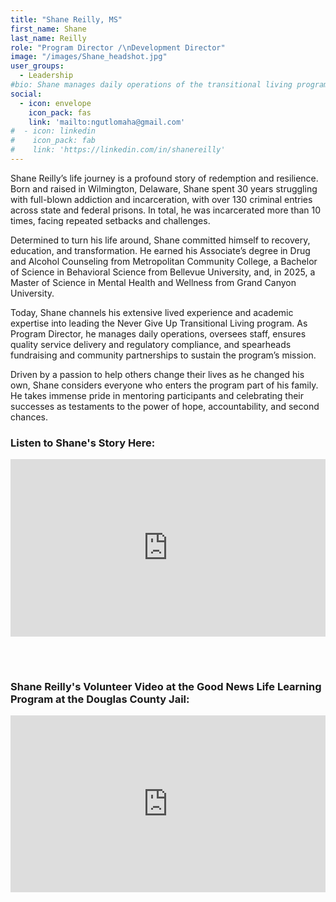 ```yaml
---
title: "Shane Reilly, MS"
first_name: Shane
last_name: Reilly
role: "Program Director /\nDevelopment Director"
image: "/images/Shane_headshot.jpg"
user_groups:
  - Leadership
#bio: Shane manages daily operations of the transitional living program, overseeing staff and ensuring quality service delivery and regulatory compliance. He also leads fundraising efforts, cultivates community partnerships, and supports program sustainability.
social:
  - icon: envelope
    icon_pack: fas
    link: 'mailto:ngutlomaha@gmail.com'
#  - icon: linkedin
#    icon_pack: fab
#    link: 'https://linkedin.com/in/shanereilly'
---
```


Shane Reilly’s life journey is a profound story of redemption and resilience. Born and raised in Wilmington, Delaware, Shane spent 30 years struggling with full-blown addiction and incarceration, with over 130 criminal entries across state and federal prisons. In total, he was incarcerated more than 10 times, facing repeated setbacks and challenges.

Determined to turn his life around, Shane committed himself to recovery, education, and transformation. He earned his Associate’s degree in Drug and Alcohol Counseling from Metropolitan Community College, a Bachelor of Science in Behavioral Science from Bellevue University, and, in 2025, a Master of Science in Mental Health and Wellness from Grand Canyon University.

Today, Shane channels his extensive lived experience and academic expertise into leading the Never Give Up Transitional Living program. As Program Director, he manages daily operations, oversees staff, ensures quality service delivery and regulatory compliance, and spearheads fundraising and community partnerships to sustain the program’s mission.

Driven by a passion to help others change their lives as he changed his own, Shane considers everyone who enters the program part of his family. He takes immense pride in mentoring participants and celebrating their successes as testaments to the power of hope, accountability, and second chances.

<h3>Listen to Shane's Story Here:</h3>

<div style="position:relative;padding-bottom:56.25%;height:0;overflow:hidden;max-width:100%;height:auto; margin-bottom:30px;">
  <iframe 
    src="https://www.youtube.com/embed/AYQppvO5H7w" 
    frameborder="0" 
    allow="accelerometer; autoplay; clipboard-write; encrypted-media; gyroscope; picture-in-picture" 
    allowfullscreen 
    style="position:absolute;top:0;left:0;width:100%;height:100%;">
  </iframe>
</div>

&nbsp;

<h3>Shane Reilly's Volunteer Video at the Good News Life Learning Program at the Douglas County Jail:</h3>

<div style="position:relative;padding-bottom:56.25%;height:0;overflow:hidden;max-width:100%;height:auto; margin-bottom:30px;">
  <iframe 
    src="https://www.youtube.com/embed/IsHz0pD6lso" 
    frameborder="0" 
    allow="accelerometer; autoplay; clipboard-write; encrypted-media; gyroscope; picture-in-picture" 
    allowfullscreen 
    style="position:absolute;top:0;left:0;width:100%;height:100%;">
  </iframe>
</div>
